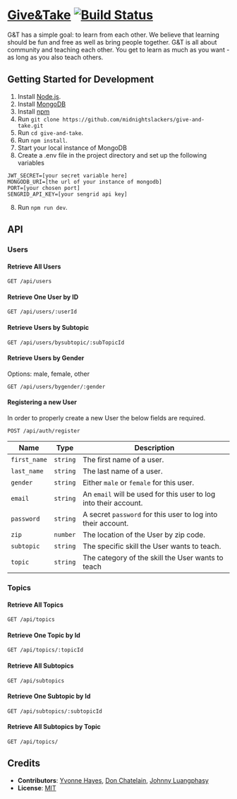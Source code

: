 # [Give&Take](http://give-and-take.herokuapp.com) [![Build Status](https://travis-ci.org/midnightslackers/give-and-take.svg?branch=master)](https://travis-ci.org/midnightslackers/give-and-take)

G&T has a simple goal: to learn from each other. We believe that learning should be fun and free as well as bring people together. G&T is all about community and teaching each other. You get to learn as much as you want - as long as you also teach others.

## Getting Started for Development

1. Install [Node.js](https://nodejs.org/en/).
2. Install [MongoDB](https://docs.mongodb.com/manual/installation/)
3. Install [npm](https://www.npmjs.com/)
4. Run `git clone https://github.com/midnightslackers/give-and-take.git`
5. Run `cd give-and-take`.
6. Run `npm install`.
7. Start your local instance of MongoDB
8. Create a .env file in the project directory and set up the following variables  
```
JWT_SECRET=[your secret variable here]  
MONGODB_URI=[the url of your instance of mongodb]  
PORT=[your chosen port]  
SENGRID_API_KEY=[your sengrid api key]
```
8. Run `npm run dev`.



## API

### Users

#### Retrieve All Users

```
GET /api/users
```

#### Retrieve One User by ID

```
GET /api/users/:userId
```

#### Retrieve Users by Subtopic

```
GET /api/users/bysubtopic/:subTopicId
```

#### Retrieve Users by Gender
Options: male, female, other
```
GET /api/users/bygender/:gender
```

#### Registering a new User
In order to properly create a new User the below fields are required.
```
POST /api/auth/register
```


| Name                | Type     | Description |
| ------------------- | -------- | ----------- |
| `first_name`        | `string` | The first name of a user. |
| `last_name`         | `string` | The last name of a user.  |
| `gender`            | `string` | Either `male` or `female` for this user. |
| `email`             | `string` | An `email` will be used for this user to log into their account. |
| `password`          | `string` | A secret `password` for this user to log into their account. |
| `zip`               | `number` | The location of the User by zip code. |
| `subtopic`          | `string` | The specific skill the User wants to teach. |
| `topic`             | `string` | The category of the skill the User wants to teach |


### Topics

#### Retrieve All Topics

```
GET /api/topics
```

#### Retrieve One Topic by Id

```
GET /api/topics/:topicId
```

#### Retrieve All Subtopics

```
GET /api/subtopics
```

#### Retrieve One Subtopic by Id

```
GET /api/subtopics/:subtopicId
```

#### Retrieve All Subtopics by Topic

```
GET /api/topics/
```

## Credits

- __Contributors__: [Yvonne Hayes](https://github.com/YvonneHayes), [Don Chatelain](https://github.com/DonChatelain), [Johnny Luangphasy](https://github.com/jluangphasy)
- __License__: [MIT](https://github.com/midnightslackers/give-and-take/blob/master/LICENSE)

